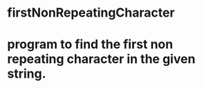 # firstNonRepeatingCharacter
# program to find the first non repeating character in the given string.
